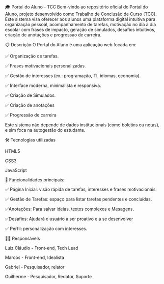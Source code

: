 🎓 Portal do Aluno - TCC Bem-vindo ao repositório oficial do Portal do Aluno, projeto desenvolvido como Trabalho de Conclusão de Curso (TCC). Este sistema visa oferecer aos alunos uma plataforma digital intuitiva para organização pessoal, acompanhamento de tarefas, motivação no dia a dia escolar com frases de impacto, geração de simulados, desafios intuitivos, criação de anotações e progressao de carreira.

📋 Descrição O Portal do Aluno é uma aplicação web focada em:

✅ Organização de tarefas.

✅ Frases motivacionais personalizadas.

✅ Gestão de interesses (ex.: programação, TI, idiomas, economia).

✅ Interface moderna, minimalista e responsiva.

✅ Criação de Simulados.

✅ Criação de anotações

✅ Progressão de carreira

Este sistema não depende de dados institucionais (como boletins ou notas), e sim foca na autogestão do estudante.

🛠️ Tecnologias utilizadas

HTML5

CSS3

JavaScript

🚀 Funcionalidades principais:

✅ Página Inicial: visão rápida de tarefas, interesses e frases motivacionais. 


✅ Gestão de Tarefas: espaço para listar tarefas pendentes e concluídas. 


✅Anotações: Para salvar ideias, textos complexos e Mesagens. 


✅Desafios: Ajudará o usuário a ser proativo e a se desenvolver


✅ Perfil: personalização com interesses.

👨‍💻 Responsáveis 

Luiz Cláudio - Front-end, Tech Lead

Marcos - Front-end, Idealista

Gabriel - Pesquisador, relator 

Guilherme - Pesquisador, Redator, Suporte

